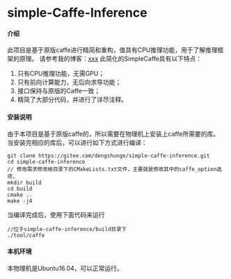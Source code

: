 # simple-Caffe-Inference

#### 介绍
此项目是基于原版caffe进行精简和重构，值具有CPU推理功能，用于了解推理框架的原理。
请参考我的博客：[xxx](https://www.cnblogs.com/dengshunge/)
此简化的SimpleCaffe具有以下特点：
1. 只有CPU推理功能，无需GPU；
2. 只有前向计算能力，无后向求导功能；
3. 接口保持与原版的Caffe一致；
4. 精简了大部分代码，并进行了详尽注释。

#### 安装说明
由于本项目是基于原版caffe的，所以需要在物理机上安装上caffe所需要的库。
当安装完相应的库后，可以进行如下方式进行编译：

```
git clone https://gitee.com/dengshunge/simple-caffe-inference.git
cd simple-caffe-inference
// 修改需求修改根目录下的CMakeLists.txt文件，主要就是修改其中的caffe_option选项，
mkdir build
cd build
cmake ..
make -j4
```

当编译完成后，使用下面代码来运行

```
//位于simple-caffe-inference/build目录下
./tool/caffe
```

#### 本机环境
本物理机是Ubuntu16.04，可以正常运行。

